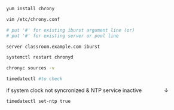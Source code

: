 <!--
  Author: omteja04
  Created on: 08-06-2024 22:28:32
  Description: NTP
-->
<!-- cSpell:disable
 -->

```sh
yum install chrony

vim /etc/chrony.conf

# put '#' for existing iburst argument line (or)
# put '#' for existing server or pool line

server classroom.example.com iburst

systemctl restart chronyd

chronyc sources -v

timedatectl #to check
```

if system clock not syncronized & NTP service inactive
&emsp;&emsp;&emsp;&emsp;&darr;

```sh
timedatectl set-ntp true
```
